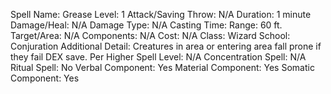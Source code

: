 
Spell Name: Grease
Level: 1
Attack/Saving Throw: N/A
Duration: 1 minute
Damage/Heal: N/A
Damage Type: N/A
Casting Time: 
Range: 60 ft.
Target/Area: N/A
Components: N/A
Cost: N/A
Class: Wizard
School: Conjuration
Additional Detail: Creatures in area or entering area fall prone if they fail DEX save.
Per Higher Spell Level: N/A
Concentration Spell: N/A
Ritual Spell: No
Verbal Component: Yes
Material Component: Yes
Somatic Component: Yes
